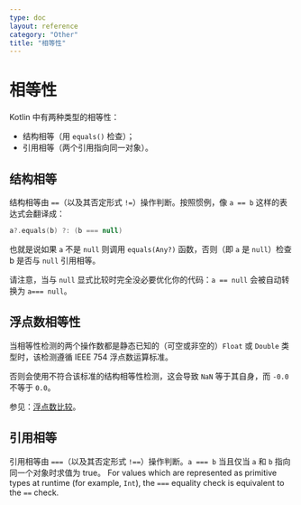 ```yaml
---
type: doc
layout: reference
category: "Other"
title: "相等性"
---
```


# 相等性

Kotlin 中有两种类型的相等性：

* 结构相等（用 `equals()` 检查）；
* 引用相等（两个引用指向同一对象）。

## 结构相等

结构相等由 `==`（以及其否定形式 `!=`）操作判断。按照惯例，像 `a == b` 这样的表达式会翻译成：

``` kotlin
a?.equals(b) ?: (b === null)
```

也就是说如果 `a` 不是 `null` 则调用 `equals(Any?)` 函数，否则（即 `a` 是 `null`）检查 b 是否与 `null` 引用相等。

请注意，当与 `null` 显式比较时完全没必要优化你的代码：`a == null` 会被自动转换为 `a=== null`。

## 浮点数相等性

当相等性检测的两个操作数都是静态已知的（可空或非空的）`Float` 或 `Double` 类型时，该检测遵循 IEEE 754 
浮点数运算标准。

否则会使用不符合该标准的结构相等性检测，这会导致 `NaN` 等于其自身，而 `-0.0` 不等于 `0.0`。

参见：[浮点数比较](basic-types.html#浮点数比较)。

## 引用相等

引用相等由 `===`（以及其否定形式 `!==`）操作判断。`a === b`
当且仅当 `a` 和 `b` 指向同一个对象时求值为 true。 For values which are represented as primitive types at runtime
(for example, `Int`), the `===` equality check is equivalent to the `==` check.
